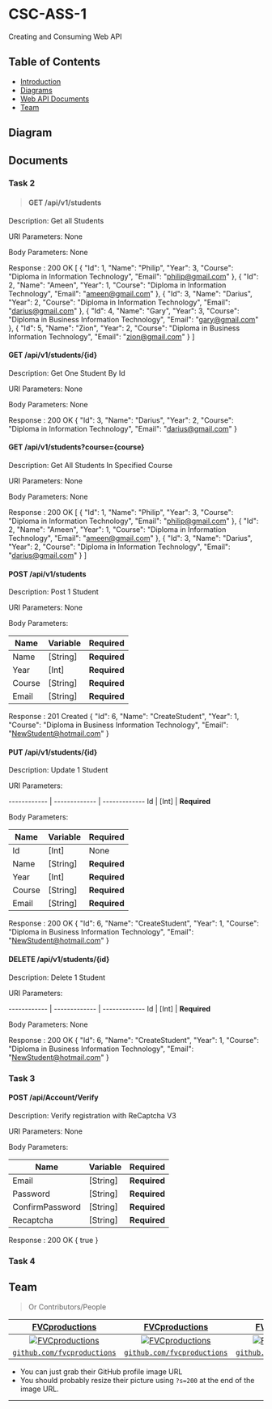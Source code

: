 # CSC-ASS-1
Creating and Consuming Web API 

## Table of Contents 

- [Introduction](#introduction)
- [Diagrams](#diagram)
- [Web API Documents](#documents)
- [Team](#team)

## Diagram

## Documents

### Task 2

>#### **GET** /api/v1/students
Description: Get all Students

URI Parameters: None

Body Parameters: None

Response : 200 OK 
[
    {
        "Id": 1,
        "Name": "Philip",
        "Year": 3,
        "Course": "Diploma in Information Technology",
        "Email": "philip@gmail.com"
    },
    {
        "Id": 2,
        "Name": "Ameen",
        "Year": 1,
        "Course": "Diploma in Information Technology",
        "Email": "ameen@gmail.com"
    },
    {
        "Id": 3,
        "Name": "Darius",
        "Year": 2,
        "Course": "Diploma in Information Technology",
        "Email": "darius@gmail.com"
    },
    {
        "Id": 4,
        "Name": "Gary",
        "Year": 3,
        "Course": "Diploma in Business Information Technology",
        "Email": "gary@gmail.com"
    },
    {
        "Id": 5,
        "Name": "Zion",
        "Year": 2,
        "Course": "Diploma in Business Information Technology",
        "Email": "zion@gmail.com"
    }
]

#### **GET** /api/v1/students/{id}
Description: Get One Student By Id

URI Parameters: None

Body Parameters: None

Response : 200 OK 
{
    "Id": 3,
    "Name": "Darius",
    "Year": 2,
    "Course": "Diploma in Information Technology",
    "Email": "darius@gmail.com"
}

#### **GET** /api/v1/students?course={course}
Description: Get All Students In Specified Course

URI Parameters: None

Body Parameters: None

Response : 200 OK 
[
    {
        "Id": 1,
        "Name": "Philip",
        "Year": 3,
        "Course": "Diploma in Information Technology",
        "Email": "philip@gmail.com"
    },
    {
        "Id": 2,
        "Name": "Ameen",
        "Year": 1,
        "Course": "Diploma in Information Technology",
        "Email": "ameen@gmail.com"
    },
    {
        "Id": 3,
        "Name": "Darius",
        "Year": 2,
        "Course": "Diploma in Information Technology",
        "Email": "darius@gmail.com"
    }
]


#### **POST** /api/v1/students
Description: Post 1 Student

URI Parameters: None

Body Parameters: 

Name | Variable | Required
------------ | ------------- | ------------- 
Name | [String] | **Required**
Year | [Int] | **Required**
Course | [String] | **Required**
Email | [String] | **Required**

Response : 201 Created
{
    "Id": 6,
    "Name": "CreateStudent",
    "Year": 1,
    "Course": "Diploma in Business Information Technology",
    "Email": "NewStudent@hotmail.com"
}

#### **PUT** /api/v1/students/{id}
Description: Update 1 Student

URI Parameters: 

------------ | ------------- | ------------- 
Id | [Int] | **Required**

Body Parameters: 

Name | Variable | Required
------------ | ------------- | ------------- 
Id | [Int] | None
Name | [String] | **Required**
Year | [Int] | **Required**
Course | [String] | **Required**
Email | [String] | **Required**

Response : 200 OK
{
    "Id": 6,
    "Name": "CreateStudent",
    "Year": 1,
    "Course": "Diploma in Business Information Technology",
    "Email": "NewStudent@hotmail.com"
}

#### **DELETE** /api/v1/students/{id}
Description: Delete 1 Student

URI Parameters: 

------------ | ------------- | ------------- 
Id | [Int] | **Required**

Body Parameters: None

Response : 200 OK
{
    "Id": 6,
    "Name": "CreateStudent",
    "Year": 1,
    "Course": "Diploma in Business Information Technology",
    "Email": "NewStudent@hotmail.com"
}


### Task 3

#### **POST** /api/Account/Verify
Description: Verify registration with ReCaptcha V3

URI Parameters: None

Body Parameters: 

Name | Variable | Required
------------ | ------------- | ------------- 
Email | [String] | **Required**
Password | [String] | **Required**
ConfirmPassword | [String] | **Required**
Recaptcha | [String] | **Required**

Response : 200 OK
{
    true
}

### Task 4

## Team

> Or Contributors/People

| <a href="http://fvcproductions.com" target="_blank">**FVCproductions**</a> | <a href="http://fvcproductions.com" target="_blank">**FVCproductions**</a> | <a href="http://fvcproductions.com" target="_blank">**FVCproductions**</a> |
| :---: |:---:| :---:|
| [![FVCproductions](https://avatars1.githubusercontent.com/u/4284691?v=3&s=200)](http://fvcproductions.com)    | [![FVCproductions](https://avatars1.githubusercontent.com/u/4284691?v=3&s=200)](http://fvcproductions.com) | [![FVCproductions](https://avatars1.githubusercontent.com/u/4284691?v=3&s=200)](http://fvcproductions.com)  |
| <a href="http://github.com/fvcproductions" target="_blank">`github.com/fvcproductions`</a> | <a href="http://github.com/fvcproductions" target="_blank">`github.com/fvcproductions`</a> | <a href="http://github.com/fvcproductions" target="_blank">`github.com/fvcproductions`</a> |

- You can just grab their GitHub profile image URL
- You should probably resize their picture using `?s=200` at the end of the image URL.

---
